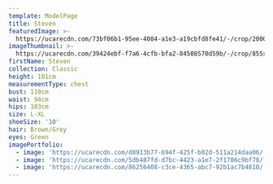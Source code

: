 ```yaml
---
template: ModelPage
title: Steven
featuredImage: >-
  https://ucarecdn.com/73bf06b1-95ee-4084-a1e3-a19cbfd8fe41/-/crop/2000x1379/0,245/-/preview/
imageThumbnail: >-
  https://ucarecdn.com/39424ebf-f7a6-4cfb-bfa2-84508570d59b/-/crop/855x1367/602,65/-/preview/
firstName: Steven
collection: Classic
height: 181cm
measurementType: chest
bust: 110cm
waist: 94cm
hips: 103cm
size: L-XL
shoeSize: '10'
hair: Brown/Grey
eyes: Green
imagePortfolio:
  - image: 'https://ucarecdn.com/d8913b77-694f-425f-b02d-511a214daa06/'
  - image: 'https://ucarecdn.com/5db487fd-d7bc-4423-a1e7-2f1706c9bf78/'
  - image: 'https://ucarecdn.com/86256408-c3ce-4365-abc7-92b1ac7b4810/'
---
```


